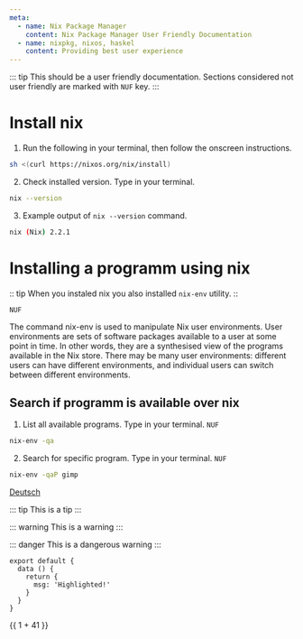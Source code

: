 ```yaml
---
meta:
  - name: Nix Package Manager
    content: Nix Package Manager User Friendly Documentation
  - name: nixpkg, nixos, haskel
    content: Providing best user experience
---
```


::: tip
This should be a user friendly documentation. 
Sections considered not user friendly are marked with `NUF` key.
:::

# Install nix

1. Run the following in your terminal, then follow the onscreen instructions.

```sh
sh <(curl https://nixos.org/nix/install)
```
2. Check installed version. Type in your terminal.

```sh
nix --version
```

3. Example output of `nix --version` command.

```sh
nix (Nix) 2.2.1
```

# Installing a programm using nix

:: tip
When you instaled nix you also installed `nix-env` utility.
::

`NUF`

The command nix-env is used to manipulate Nix user environments. User environments are sets of software packages available to a
user at some point in time. In other words, they are a synthesised view of the programs available in the Nix store. There may be
many user environments: different users can have different environments, and individual users can switch between different
environments.

## Search if programm is available over nix

1. List all available programs. Type in your terminal.
`NUF`
```sh
nix-env -qa
```

2. Search for specific program. Type in your terminal.
`NUF`
```sh
nix-env -qaP gimp
```


[Deutsch](/de/)

::: tip
This is a tip
:::

::: warning
This is a warning
:::

::: danger
This is a dangerous warning
:::

``` js{4}
export default {
  data () {
    return {
      msg: 'Highlighted!'
    }
  }
}
```

{{ 1 + 41 }}